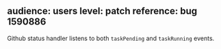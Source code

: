 audience: users
level: patch
reference: bug 1590886
---

Github status handler listens to both `taskPending` and `taskRunning` events.
